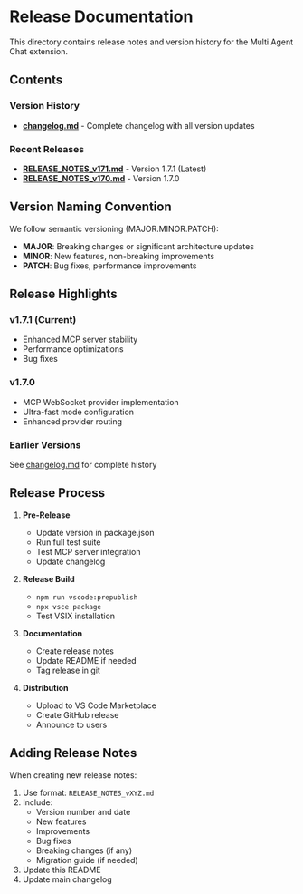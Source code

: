 # Release Documentation

This directory contains release notes and version history for the Multi Agent Chat extension.

## Contents

### Version History
- **[changelog.md](./changelog.md)** - Complete changelog with all version updates

### Recent Releases
- **[RELEASE_NOTES_v171.md](./RELEASE_NOTES_v171.md)** - Version 1.7.1 (Latest)
- **[RELEASE_NOTES_v170.md](./RELEASE_NOTES_v170.md)** - Version 1.7.0

## Version Naming Convention

We follow semantic versioning (MAJOR.MINOR.PATCH):
- **MAJOR**: Breaking changes or significant architecture updates
- **MINOR**: New features, non-breaking improvements
- **PATCH**: Bug fixes, performance improvements

## Release Highlights

### v1.7.1 (Current)
- Enhanced MCP server stability
- Performance optimizations
- Bug fixes

### v1.7.0
- MCP WebSocket provider implementation
- Ultra-fast mode configuration
- Enhanced provider routing

### Earlier Versions
See [changelog.md](./changelog.md) for complete history

## Release Process

1. **Pre-Release**
   - Update version in package.json
   - Run full test suite
   - Test MCP server integration
   - Update changelog

2. **Release Build**
   - `npm run vscode:prepublish`
   - `npx vsce package`
   - Test VSIX installation

3. **Documentation**
   - Create release notes
   - Update README if needed
   - Tag release in git

4. **Distribution**
   - Upload to VS Code Marketplace
   - Create GitHub release
   - Announce to users

## Adding Release Notes

When creating new release notes:
1. Use format: `RELEASE_NOTES_vXYZ.md`
2. Include:
   - Version number and date
   - New features
   - Improvements
   - Bug fixes
   - Breaking changes (if any)
   - Migration guide (if needed)
3. Update this README
4. Update main changelog